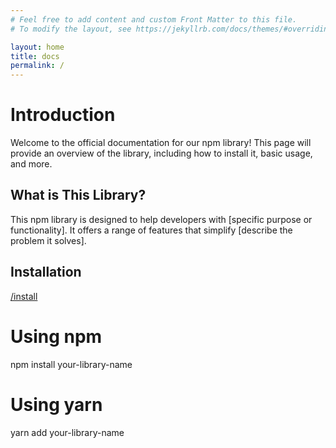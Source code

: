 ```yaml
---
# Feel free to add content and custom Front Matter to this file.
# To modify the layout, see https://jekyllrb.com/docs/themes/#overriding-theme-defaults

layout: home
title: docs
permalink: /
---
```

# Introduction

Welcome to the official documentation for our npm library! This page will provide an overview of the library, including how to install it, basic usage, and more.

## What is This Library?

This npm library is designed to help developers with [specific purpose or functionality]. It offers a range of features that simplify [describe the problem it solves].

## Installation

[/install](/install/)

# Using npm
npm install your-library-name

# Using yarn
yarn add your-library-name